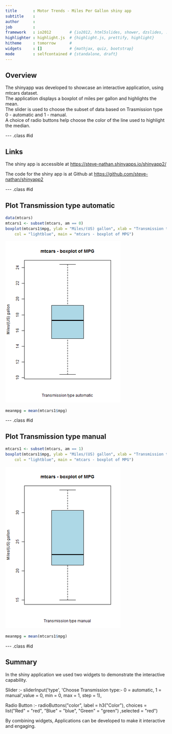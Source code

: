 ```yaml
---
title       : Motor Trends - Miles Per Gallon shiny app
subtitle    : 
author      : 
job         : 
framework   : io2012        # {io2012, html5slides, shower, dzslides, ...}
highlighter : highlight.js  # {highlight.js, prettify, highlight}
hitheme     : tomorrow      # 
widgets     : []            # {mathjax, quiz, bootstrap}
mode        : selfcontained # {standalone, draft}
---
```


## Overview 

The shinyapp was developed to showcase an interactive application, using mtcars dataset.  
The application displays a boxplot of miles per gallon and highlights the mean.  
The slider is used to choose the subset of data based on Trasmission type 0 - automatic and 1 - manual.  
A choice of radio buttons help choose the color of the line used to highlight the median.


--- .class #id 
## Links

The shiny app is accessible at 
https://steve-nathan.shinyapps.io/shinyapp2/

The code for the shiny app is at Github at 
https://github.com/steve-nathan/shinyapp2


--- .class #id 

## Plot Transmission type automatic


```r
data(mtcars)
mtcars1 <- subset(mtcars, am == 0)
boxplot(mtcars1$mpg, ylab = "Miles/(US) gallon", xlab = "Transmission type automatic", 
    col = "lightblue", main = "mtcars - boxplot of MPG")
```

![plot of chunk unnamed-chunk-1](assets/fig/unnamed-chunk-1.png) 

```r
meanmpg = mean(mtcars1$mpg)
```


--- .class #id 

## Plot Transmission type manual


```r
mtcars1 <- subset(mtcars, am == 1)
boxplot(mtcars1$mpg, ylab = "Miles/(US) gallon", xlab = "Transmission type manual", 
    col = "lightblue", main = "mtcars - boxplot of MPG")
```

![plot of chunk unnamed-chunk-2](assets/fig/unnamed-chunk-2.png) 

```r
meanmpg = mean(mtcars1$mpg)
```



--- .class #id 
## Summary
In the shiny application we used two widgets to demonstrate the interactive capability.  

Slider :- 
        sliderInput('type', 'Choose Transmission type:- 0 = automatic, 1 = manual',value = 0, min = 0, max = 1, step = 1),
        
Radio Button :-
        radioButtons("color", label = h3("Color"),
                     choices = list("Red" = "red",
                                    "Blue" = "blue",
                                    "Green" = "green")
                     ,selected = "red")

By combining widgets, Applications can be developed to make it interactive and engaging.


